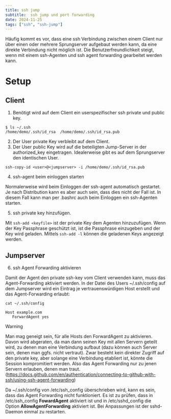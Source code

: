 ```yaml
---
title: ssh jump
subtitle:  ssh jump und port forwarding
date: 2024-11-25
tags: ["ssh", "ssh-jump"]
---
```


Häufig kommt es vor, dass eine ssh Verbindung zwischen einem Client nur über einen oder mehrere Sprungserver aufgebaut werden kann, da eine direkte Verbindung nicht möglich ist. Die Benutzerfreundlichkeit steigt, wenn mit einem ssh-Agenten und ssh agent forwarding gearbeitet werden kann. 

# Setup  

## Client 

1. Benötigt wird auf dem Client ein userspezifischer ssh private und public key.  

```
$ ls ~/.ssh
/home/demo/.ssh/id_rsa  /home/demo/.ssh/id_rsa.pub
```

2. Der User private Key verbleibt auf dem Client. 
3. Der User public Key wird auf die beteiligten Jump-Server in der authorized_key eingetragen. Idealerweise gibt es auf dem Sprungserver den identischen User.

```
ssh-copy-id <user>@<jumpserver> -i /home/demo/.ssh/id_rsa.pub
```

4. ssh-agent beim einloggen starten

Normalerweise wird beim Einloggen der ssh-agent automatisch gestartet. Je nach Distribution kann es aber auch sein, dass dies nicht der Fall ist. In diesem Fall kann man per .bashrc auch beim Einloggen ein ssh-Agenten starten. 


5. ssh private key hinzufügen. 

Mit `ssh-add <keyfile>` ist der private Key dem Agenten hinzuzufügen. Wenn der Key Passphrase geschützt ist, ist die Passphrase einzugeben und der Key wird geladen. Mittels `ssh-add -l` können die geladenen Keys angezeigt werden. 

## Jumpserver

6. ssh Agent Forwarding aktivieren

Damit der Agent den private ssh-key vom Client verwenden kann, muss das Agent-Forwarding aktiviert werden. In der Datei des Users ~/.ssh/config auf dem Jumpserver wird ein Eintrag je vertrauenswürdigen Host erstellt und das Agent-Forwarding erlaubt: 

```
cat ~/.ssh/config

Host example.com
   ForwardAgent yes
``` 

>[!WARNING] 
>Man mag geneigt sein, für alle Hosts den ForwardAgent zu aktivieren. Davon wird abgeraten, da man dann seinen Key mit allen Servern geteilt wird, zu denen man eine Verbindung aufbaut (dazu können auch Server sein, denen man ggfs. nicht vertraut). Zwar besteht kein direkter Zugriff auf den private key, aber solange eine Verbindung etabliert ist, könnte die Session kompromitiert werden. Also das Agent Forwarding nur zu jenen Servern erlauben, denen man traut. (https://docs.github.com/en/authentication/connecting-to-github-with-ssh/using-ssh-agent-forwarding)

Da ~/.ssh/config von /etc/ssh_config überschrieben wird, kann es sein, dass das Agent Forwarding nicht funktioniert. Es ist zu prüfen, dass in /etc/ssh_config **FowardAgent** aktiviert ist und in /etc/sshd_config die Option **AllowAgentForwarding** aktiviert ist. Bei Anpassungen ist der sshd-Daemon einmal zu restarten.





